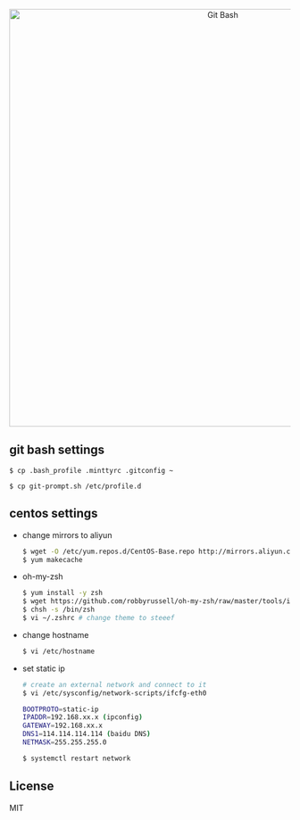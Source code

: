<p align="center">
    <img alt="Git Bash" src="https://user-images.githubusercontent.com/38936252/47197573-b2525f80-d399-11e8-966c-c7ba6d0cbb60.png" width="749">
</p>

## git bash settings

```
$ cp .bash_profile .minttyrc .gitconfig ~

$ cp git-prompt.sh /etc/profile.d
```

## centos settings

- change mirrors to aliyun

    ```sh
    $ wget -O /etc/yum.repos.d/CentOS-Base.repo http://mirrors.aliyun.com/repo/Centos-7.repo
    $ yum makecache
    ```

- oh-my-zsh

    ```sh
    $ yum install -y zsh
    $ wget https://github.com/robbyrussell/oh-my-zsh/raw/master/tools/install.sh -O - | sh
    $ chsh -s /bin/zsh
    $ vi ~/.zshrc # change theme to steeef
    ```

- change hostname

    ```sh
    $ vi /etc/hostname
    ```

- set static ip
    ```sh
    # create an external network and connect to it
    $ vi /etc/sysconfig/network-scripts/ifcfg-eth0

    BOOTPROTO=static-ip
    IPADDR=192.168.xx.x (ipconfig)
    GATEWAY=192.168.xx.x
    DNS1=114.114.114.114 (baidu DNS)
    NETMASK=255.255.255.0

    $ systemctl restart network
    ```

## License

MIT